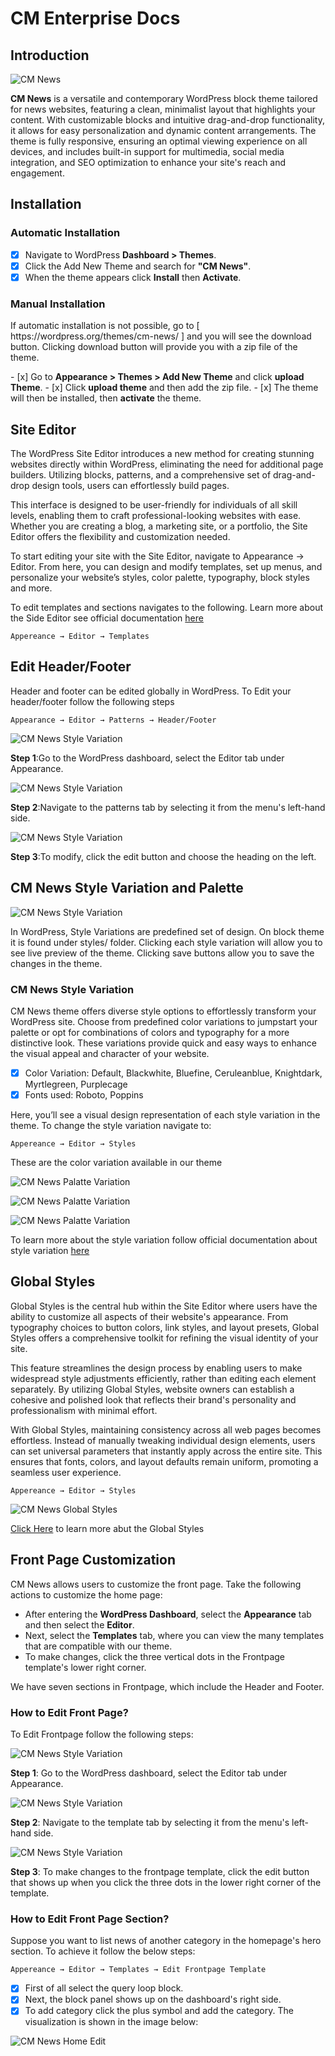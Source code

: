 
# CM Enterprise Docs

## Introduction
![CM News ](img/themes-cm-news-banner-2.png)

**CM News** is a versatile and contemporary WordPress block theme tailored for news websites, featuring a clean, minimalist layout that highlights your content. With customizable blocks and intuitive drag-and-drop functionality, it allows for easy personalization and dynamic content arrangements. The theme is fully responsive, ensuring an optimal viewing experience on all devices, and includes built-in support for multimedia, social media integration, and SEO optimization to enhance your site's reach and engagement.

## Installation
### Automatic Installation
- [x] Navigate to WordPress <b>Dashboard > Themes</b>.
- [x] Click the Add New Theme and search for <b>"CM News"</b>.
- [x]  When the theme appears click <b>Install</b> then <b>Activate</b>.

### Manual Installation
<p> If automatic installation is not possible, go to [ https://wordpress.org/themes/cm-news/ ] and you will see the download button. Clicking download button will provide you with a zip file of the theme.</p>
- [x] Go to <b>Appearance > Themes > Add New Theme</b> and click <b>upload Theme</b>. </li>
- [x] Click <b>upload theme</b> and then add the zip file. </li>
- [x] The theme will then be installed, then <b>activate</b> the theme. </li>

## Site Editor

The WordPress Site Editor introduces a new method for creating stunning websites directly within WordPress, eliminating the need for additional page builders. Utilizing blocks, patterns, and a comprehensive set of drag-and-drop design tools, users can effortlessly build pages.

This interface is designed to be user-friendly for individuals of all skill levels, enabling them to craft professional-looking websites with ease. Whether you are creating a blog, a marketing site, or a portfolio, the Site Editor offers the flexibility and customization needed.

To start editing your site with the Site Editor, navigate to Appearance → Editor. From here, you can design and modify templates, set up menus, and personalize your website’s styles, color palette, typography, block styles and more.

To edit templates and sections navigates to the following. Learn more about the Side Editor see official documentation
<a href="https://wordpress.org/documentation/article/site-editor/" target="_blank">here</a>

    Appereance → Editor → Templates 

## Edit Header/Footer
Header and footer can be edited globally in WordPress. To Edit your header/footer follow the following steps

    Appearance → Editor → Patterns → Header/Footer

![CM News Style Variation ](img/step1header.png)

**Step 1**:Go to the WordPress dashboard, select the Editor tab under Appearance. 
   
![CM News Style Variation ](img/step2header.png)

**Step 2**:Navigate to the patterns tab by selecting it from the menu's left-hand side.
   
![CM News Style Variation ](img/step3header.png)

**Step 3**:To modify, click the edit button and choose the heading on the left.

## CM News Style Variation and Palette
![CM News Style Variation ](img/cm-news-style-variation.png)

In WordPress, Style Variations are predefined set of design. On block theme it is found under styles/ folder. Clicking each style variation will allow you to see live preview of the theme. Clicking save buttons allow you to save the changes in the theme. 

### CM News Style Variation

CM News theme offers diverse style options to effortlessly transform your WordPress site. Choose from predefined color variations to jumpstart your palette or opt for combinations of colors and typography for a more distinctive look. These variations provide quick and easy ways to enhance the visual appeal and character of your website.

- [x] Color Variation: Default, Blackwhite, Bluefine, Ceruleanblue, Knightdark, Myrtlegreen, Purplecage
- [x] Fonts used: Roboto, Poppins

Here, you’ll see a visual design representation of each style variation in the theme. To change the style variation navigate to:

    Appereance → Editor → Styles

These are the color variation available in our theme

![CM News Palatte Variation ](img/stylevariation1.png)

![CM News Palatte Variation ](img/stylevariation2.png)

![CM News Palatte Variation ](img/stylevariation3.png)

To learn more about the style variation follow official documentation about style variation
<a href="https://developer.wordpress.org/themes/global-settings-and-styles/style-variations/" target="_blank">here</a>

## Global Styles

Global Styles is the central hub within the Site Editor where users have the ability to customize all aspects of their website's appearance. From typography choices to button colors, link styles, and layout presets, Global Styles offers a comprehensive toolkit for refining the visual identity of your site.

This feature streamlines the design process by enabling users to make widespread style adjustments efficiently, rather than editing each element separately. By utilizing Global Styles, website owners can establish a cohesive and polished look that reflects their brand's personality and professionalism with minimal effort.

With Global Styles, maintaining consistency across all web pages becomes effortless. Instead of manually tweaking individual design elements, users can set universal parameters that instantly apply across the entire site. This ensures that fonts, colors, and layout defaults remain uniform, promoting a seamless user experience.

    Appereance → Editor → Styles

![CM News Global Styles ](img/global-styles-cm-blocks.jpg)

<a href="https://developer.wordpress.org/themes/global-settings-and-styles/" target="_blank">Click Here</a> to learn more abut the Global Styles

## Front Page Customization
CM News allows users to customize the front page. Take the following actions to customize the home page:

- After entering the **WordPress Dashboard**, select the **Appearance** tab and then select the **Editor**.
- Next, select the **Templates** tab, where you can view the many templates that are compatible with our theme.
- To make changes, click the three vertical dots in the Frontpage template's lower right corner.

We have seven sections in Frontpage, which include the Header and Footer.

### How to Edit Front Page?

To Edit Frontpage follow the following steps:

![CM News Style Variation ](img/step1header.png)

**Step 1**: Go to the WordPress dashboard, select the Editor tab under Appearance.

![CM News Style Variation ](img/template-step2.png)

**Step 2**: Navigate to the template tab by selecting it from the menu's left-hand side.

![CM News Style Variation ](img/template-edit-step3.png)

**Step 3**: To make changes to the frontpage template, click the edit button that shows up when you click the three dots in the lower right corner of the template.

### How to Edit Front Page Section?

Suppose you want to list news of another category in the homepage's hero section. To achieve it follow the below steps:

    Appereance → Editor → Templates → Edit Frontpage Template

- [x] First of all select the query loop block.
- [x]  Next, the block panel shows up on the dashboard's right side.
- [x]  To add category click the plus symbol and add the category. The visualization is shown in the image below:

![CM News Home Edit ](img/edit-home-visuals.jpg)

